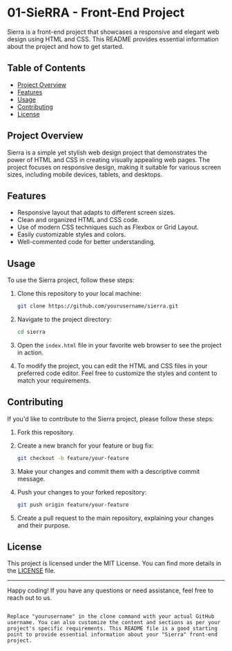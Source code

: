 # 01-SieRRA - Front-End Project
Sierra is a front-end project that showcases a responsive and elegant web design using HTML and CSS. This README provides essential information about the project and how to get started.

## Table of Contents

- [Project Overview](#project-overview)
- [Features](#features)
- [Usage](#usage)
- [Contributing](#contributing)
- [License](#license)

## Project Overview

Sierra is a simple yet stylish web design project that demonstrates the power of HTML and CSS in creating visually appealing web pages. The project focuses on responsive design, making it suitable for various screen sizes, including mobile devices, tablets, and desktops.

## Features

- Responsive layout that adapts to different screen sizes.
- Clean and organized HTML and CSS code.
- Use of modern CSS techniques such as Flexbox or Grid Layout.
- Easily customizable styles and colors.
- Well-commented code for better understanding.

## Usage

To use the Sierra project, follow these steps:

1. Clone this repository to your local machine:

   ```bash
   git clone https://github.com/yourusername/sierra.git
   ```

2. Navigate to the project directory:

   ```bash
   cd sierra
   ```

3. Open the `index.html` file in your favorite web browser to see the project in action.

4. To modify the project, you can edit the HTML and CSS files in your preferred code editor. Feel free to customize the styles and content to match your requirements.

## Contributing

If you'd like to contribute to the Sierra project, please follow these steps:

1. Fork this repository.

2. Create a new branch for your feature or bug fix:

   ```bash
   git checkout -b feature/your-feature
   ```

3. Make your changes and commit them with a descriptive commit message.

4. Push your changes to your forked repository:

   ```bash
   git push origin feature/your-feature
   ```

5. Create a pull request to the main repository, explaining your changes and their purpose.

## License

This project is licensed under the MIT License. You can find more details in the [LICENSE](LICENSE) file.

---

Happy coding! If you have any questions or need assistance, feel free to reach out to us.
```

Replace "yourusername" in the clone command with your actual GitHub username. You can also customize the content and sections as per your project's specific requirements. This README file is a good starting point to provide essential information about your "Sierra" front-end project.
